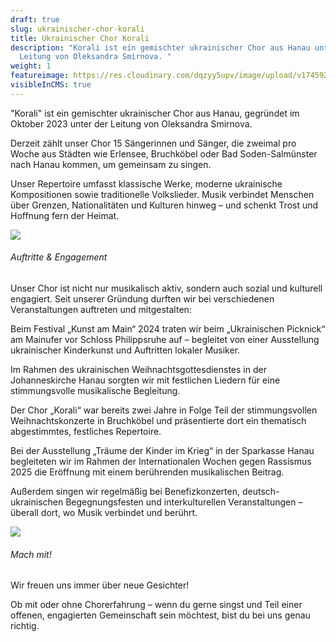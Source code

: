 ```yaml
---
draft: true
slug: ukrainischer-chor-korali
title: Ukrainischer Chor Korali
description: "Korali ist ein gemischter ukrainischer Chor aus Hanau unter der
  Leitung von Oleksandra Smirnova. "
weight: 1
featureimage: https://res.cloudinary.com/dqzyy5upv/image/upload/v1745925954/5_qhvfuq.jpg
visibleInCMS: true
---
```

"Korali" ist ein gemischter ukrainischer Chor aus Hanau, gegründet im Oktober 2023 unter der Leitung von Oleksandra Smirnova. 

Derzeit zählt unser Chor 15 Sängerinnen und Sänger, die zweimal pro Woche aus Städten wie Erlensee, Bruchköbel oder Bad Soden-Salmünster nach Hanau kommen, um gemeinsam zu singen.

Unser Repertoire umfasst klassische Werke, moderne ukrainische Kompositionen sowie traditionelle Volkslieder. Musik verbindet Menschen über Grenzen, Nationalitäten und Kulturen hinweg – und schenkt Trost und Hoffnung fern der Heimat.

![](https://res.cloudinary.com/dqzyy5upv/image/upload/v1745926006/1_xe056j.jpg)

###### Auftritte & Engagement

Unser Chor ist nicht nur musikalisch aktiv, sondern auch sozial und kulturell engagiert. Seit unserer Gründung durften wir bei verschiedenen Veranstaltungen auftreten und mitgestalten:

Beim Festival „Kunst am Main“ 2024 traten wir beim „Ukrainischen Picknick“ am Mainufer vor Schloss Philippsruhe auf – begleitet von einer Ausstellung ukrainischer Kinderkunst und Auftritten lokaler Musiker.

Im Rahmen des ukrainischen Weihnachtsgottesdienstes in der Johanneskirche Hanau sorgten wir mit festlichen Liedern für eine stimmungsvolle musikalische Begleitung.

Der Chor „Korali“ war bereits zwei Jahre in Folge Teil der stimmungsvollen Weihnachtskonzerte in Bruchköbel und präsentierte dort ein thematisch abgestimmtes, festliches Repertoire.

Bei der Ausstellung „Träume der Kinder im Krieg“ in der Sparkasse Hanau begleiteten wir im Rahmen der Internationalen Wochen gegen Rassismus 2025 die Eröffnung mit einem berührenden musikalischen Beitrag.

Außerdem singen wir regelmäßig bei Benefizkonzerten, deutsch-ukrainischen Begegnungsfesten und interkulturellen Veranstaltungen – überall dort, wo Musik verbindet und berührt.

![](https://res.cloudinary.com/dqzyy5upv/image/upload/v1745926016/2_jagcwo.jpg)

###### Mach mit!

Wir freuen uns immer über neue Gesichter!

Ob mit oder ohne Chorerfahrung – wenn du gerne singst und Teil einer offenen, engagierten Gemeinschaft sein möchtest, bist du bei uns genau richtig.

